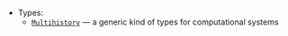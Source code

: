* Types:
  * [`Multihistory`](Multihistory.md) &mdash; a generic kind of types for computational systems
